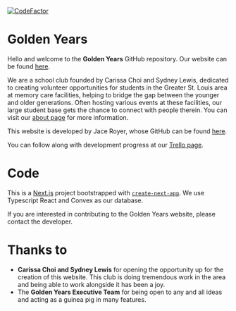 [![CodeFactor](https://www.codefactor.io/repository/github/earthernsence/golden-years/badge?s=038735a38ac19c3b42bd549c2e53e3d07460c8b1)](https://www.codefactor.io/repository/github/earthernsence/golden-years)

# Golden Years

Hello and welcome to the **Golden Years** GitHub repository. Our website can be found [here](https://golden-years.vercel.app/).

We are a school club founded by Carissa Choi and Sydney Lewis, dedicated to creating volunteer opportunities for students in the Greater St. Louis area at memory care facilities, helping to bridge the gap between the younger and older generations. Often hosting various events at these facilities, our large student base gets the chance to connect with people therein. You can visit our [about page](https://golden-years.vercel.app/about_us) for more information.

This website is developed by Jace Royer, whose GitHub can be found [here](https://github.com/earthernsence).

You can follow along with development progress at our [Trello page](https://trello.com/b/rkHymHZE/golden-years-development).

# Code

This is a [Next.js](https://nextjs.org/) project bootstrapped with [`create-next-app`](https://github.com/vercel/next.js/tree/canary/packages/create-next-app). We use Typescript React and Convex as our database. 

If you are interested in contributing to the Golden Years website, please contact the developer.

# Thanks to
- __Carissa Choi and Sydney Lewis__ for opening the opportunity up for the creation of this website. This club is doing tremendous work in the area and being able to work alongside it has been a joy.
- The __Golden Years Executive Team__ for being open to any and all ideas and acting as a guinea pig in many features.
